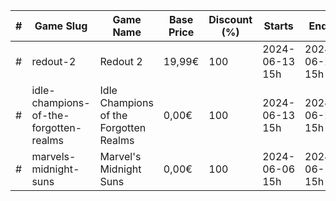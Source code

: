 |#|Game Slug|Game Name|Base Price|Discount (%)|Starts|Ends|
|---|---|---|---|---|---|---|
|#|redout-2|Redout 2|19,99€|100|2024-06-13 15h|2024-06-20 15h|
|#|idle-champions-of-the-forgotten-realms|Idle Champions of the Forgotten Realms|0,00€|100|2024-06-13 15h|2024-06-20 15h|
|#|marvels-midnight-suns|Marvel's Midnight Suns|0,00€|100|2024-06-06 15h|2024-06-13 15h|
